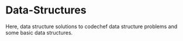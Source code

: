 # Data-Structures
Here, data structure solutions to codechef data structure problems and some basic data structures.
